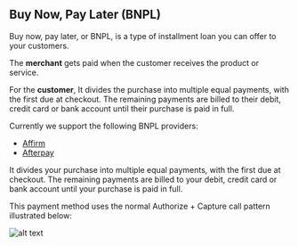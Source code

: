 ## Buy Now, Pay Later (BNPL)
Buy now, pay later, or BNPL, is a type of installment loan you can offer to your customers. 



The **merchant** gets paid when the customer receives the product or service.

For the **customer**, It divides the purchase into multiple equal payments, with the first due at checkout. The remaining payments are billed to their debit, credit card or bank account until their purchase is paid in full.

Currently we support the following BNPL providers:
*  [Affirm](https://www.affirm.com/business)
* [Afterpay](https://www.afterpay.com/en-US)

It divides your purchase into multiple equal payments, with the first due at checkout. The remaining payments are billed to your debit, credit card or bank account until your purchase is paid in full.

This payment method uses the normal Authorize + Capture call pattern illustrated below:

![alt text](https://res.cloudinary.com/apimatic/image/upload/v1700049064/63ad9a7735191778f8a5d33c/63ad9a7735191778f8a5d33c--bnpl_v2.png)